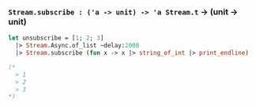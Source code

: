### `Stream.subscribe : ('a -> unit) -> 'a Stream.t` -> (unit -> unit)

```ocaml
let unsubscribe = [1; 2; 3]
  |> Stream.Async.of_list ~delay:2000
  |> Stream.subscribe (fun x -> x |> string_of_int |> print_endline)

(*
  > 1
  > 2
  > 3
*)
```